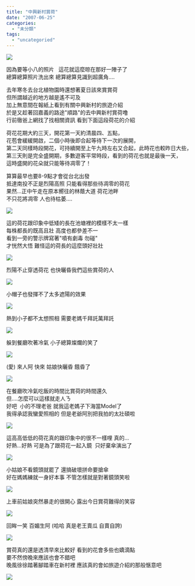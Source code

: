 ```yaml
---
title: "中興新村賞荷"
date: "2007-06-25"
categories: 
  - "未分類"
tags: 
  - "uncategoried"
---
```


![](images/532815807_4aabc74d2f.jpg)

因為要等小八的照片   這花就這麼晾在那好一陣子了  
總算總算照片洗出來 總算總算見識到超廣角....  
  
去年寒冬去台北植物園時還想著夏日該來賞賞荷  
但所謂越近的地方越是遙不可及  
加上無意間在報紙上看到有關中興新村的旅遊介紹  
於是又趁著回嘉義的路途"順路"的去中興新村賞荷噜  
行前徹爸上網找了找相關資訊 看到下面這段荷花的介紹  
  
荷花花期大約三天，開花第一天約清晨四、五點，  
花苞會緩緩開啟，二個小時後即合起等待下一次的展開，  
第二天同樣時段開花，可持續開至上午九時左右又合起，此時花也較昨日大些，  
第三天則是完全盛開期，多數遊客平常時段，看到的荷花也就是最後一天，  
這時盛開的花朵就只能等待凋零了！  
  
算算最早也要8-9點才會從台北出發   
抵達南投不正是烈陽高照 只能看得那些待凋零的荷花  
果然...正中午走在原本嚮往的林蔭大道 荷花池畔  
不只花將凋零 人也待枯萎....  
  
![](images/532815807_4aabc74d2f.jpg)

這的荷花跟印象中彽矮的長在池塘裡的模樣不太一樣  
每株都長的既高且壯 高度也都參差不一  
看到一旁的警示牌寫著"噴有劇毒 勿碰"  
才恍然大悟 難怪這的荷長的這麼頭好壯壯  
  
![](images/572370784_c12c5a358c.jpg)  
  
烈陽不止穿透荷花 也快曬昏我們這些賞荷的人  
  
![](images/532720772_6a175e5209.jpg)  
  
小帽子也發揮不了太多遮陽的效果  
  
![](images/532720704_f3203622c3.jpg)  
  
熱到小子都不太想照相 需要老媽千拜託萬拜託  
  
![](images/572371072_af69a983b8.jpg)  
  
躲到餐廳吹著冷氣 小子總算燦爛的笑了   
  
![](images/532720342_c536534ecd.jpg)  
  
(愛) 來人阿 快來 姑娘快曬昏 餓昏了  
  
![](images/532720256_602fa421ab.jpg)  
  
在餐廳吹冷氣吃飯的時間比賞荷的時間還久  
但....怎麼可以這樣就走人ㄋ  
好吧  小的不理老爸 就我這老媽子下海當Model了   
我得承認我蠻愛照相的 但是老爺阿別把我拍的太壯碩啦  
  
![](images/572810221_9d4fb684a0.jpg)  
  
這高高低低的荷花真的跟印象中的很不一樣哩 真的...  
好熱...好熱 可是為了跟荷花一起入鏡  只好棄傘演出了  
  
![](images/572809957_72e90545cb.jpg)  
  
小姑娘不看鏡頭就罷了 還搞破壞拼命要搶傘  
好在媽媽練就一身好本事 不管怎樣就是對著鏡頭笑啦  
  
![](images/572809637_e95cc32be0.jpg)  
  
上車前姑娘突然暴走的很開心 露出今日賞荷難得的笑容  
  
![](images/532720120_791e297902.jpg)  
  
回眸一笑 百媚生阿 (哈哈 真是老王賣瓜 自賣自誇)  
  
![](images/532720200_8722c1c665.jpg)  
  
賞荷真的還是透清早來比較好 看到的花會多些也嬌滴點  
要不然傍晚來應該也會不錯吧  
晚風徐徐踏著腳踏車在新村裡 應該真的會如旅遊介紹的那般愜意吧  
  
![](images/572809171_d82b390a62.jpg)
